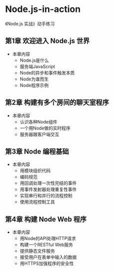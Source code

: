# Node.js-in-action
《Node.js 实战》动手练习

## 第1章 欢迎进入 Node.js 世界

* 本章内容 
  * Node.js是什么 
  * 服务端JavaScript 
  * Node的异步和事件触发本质 
  * Node为谁而生 
  * Node程序示例


## 第2章 构建有多个房间的聊天室程序

* 本章内容 
  * 认识各种Node组件 
  * 一个用Node做的实时程序 
  * 服务器跟客户端交互 
  
  
## 第3章 Node 编程基础

* 本章内容
  * 用模块组织代码
  * 编码规范
  * 用回调处理一次性完结的事件
  * 用事件发射器处理重复性事件
  * 实现串行和并行的流程控制
  * 使用流程控制工具
  
## 第4章 构建 Node Web 程序

* 本章内容
  * 用Node的API处理HTTP请求
  * 构建一个RESTful Web服务
  * 提供静态文件服务
  * 接受用户在表单中输入的数据
  * 用HTTPS加强程序的安全性
  
